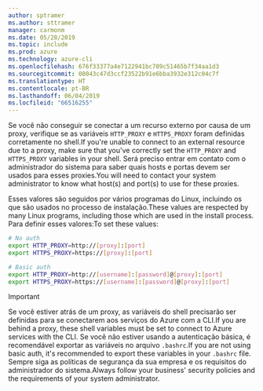 ```yaml
---
author: sptramer
ms.author: sttramer
manager: carmonm
ms.date: 05/28/2019
ms.topic: include
ms.prod: azure
ms.technology: azure-cli
ms.openlocfilehash: 676f33377a4e7122941bc789c51465b7f34aa1d3
ms.sourcegitcommit: 08043c47d3ccf23522b91e6bba3932e312c04c7f
ms.translationtype: HT
ms.contentlocale: pt-BR
ms.lasthandoff: 06/04/2019
ms.locfileid: "66516255"
---
```

<span data-ttu-id="9e45c-101">Se você não conseguir se conectar a um recurso externo por causa de um proxy, verifique se as variáveis `HTTP_PROXY` e `HTTPS_PROXY` foram definidas corretamente no shell.</span><span class="sxs-lookup"><span data-stu-id="9e45c-101">If you're unable to connect to an external resource due to a proxy, make sure that you've correctly set the `HTTP_PROXY` and `HTTPS_PROXY` variables in your shell.</span></span> <span data-ttu-id="9e45c-102">Será preciso entrar em contato com o administrador do sistema para saber quais hosts e portas devem ser usados para esses proxies.</span><span class="sxs-lookup"><span data-stu-id="9e45c-102">You will need to contact your system administrator to know what host(s) and port(s) to use for these proxies.</span></span>

<span data-ttu-id="9e45c-103">Esses valores são seguidos por vários programas do Linux, incluindo os que são usados no processo de instalação.</span><span class="sxs-lookup"><span data-stu-id="9e45c-103">These values are respected by many Linux programs, including those which are used in the install process.</span></span> <span data-ttu-id="9e45c-104">Para definir esses valores:</span><span class="sxs-lookup"><span data-stu-id="9e45c-104">To set these values:</span></span>

```bash
# No auth
export HTTP_PROXY=http://[proxy]:[port]
export HTTPS_PROXY=https://[proxy]:[port]

# Basic auth
export HTTP_PROXY=http://[username]:[password]@[proxy]:[port]
export HTTPS_PROXY=https://[username]:[password]@[proxy]:[port]
```

> [!IMPORTANT]
> <span data-ttu-id="9e45c-105">Se você estiver atrás de um proxy, as variáveis do shell precisarão ser definidas para se conectarem aos serviços do Azure com a CLI.</span><span class="sxs-lookup"><span data-stu-id="9e45c-105">If you are behind a proxy, these shell variables must be set to connect to Azure services with the CLI.</span></span>
> <span data-ttu-id="9e45c-106">Se você não estiver usando a autenticação básica, é recomendável exportar as variáveis no arquivo `.bashrc`.</span><span class="sxs-lookup"><span data-stu-id="9e45c-106">If you are not using basic auth, it's recommended to export these variables in your `.bashrc` file.</span></span>
> <span data-ttu-id="9e45c-107">Sempre siga as políticas de segurança da sua empresa e os requisitos do administrador do sistema.</span><span class="sxs-lookup"><span data-stu-id="9e45c-107">Always follow your business' security policies and the requirements of your system administrator.</span></span>
